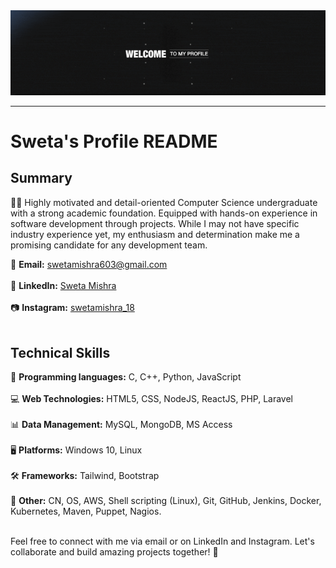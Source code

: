 <div align="center">
  <img src="https://github.com/swetamishra123/swetamishra123/raw/main/download.gif" alt="Download GIF">
</div>

---

# Sweta's Profile README

## Summary

👩‍🎓 Highly motivated and detail-oriented Computer Science undergraduate with a strong academic foundation. Equipped with hands-on experience in software development through projects. While I may not have specific industry experience yet, my enthusiasm and determination make me a promising candidate for any development team.

📧 **Email:** swetamishra603@gmail.com <br></br>
🔗 **LinkedIn:** [Sweta Mishra](https://www.linkedin.com/in/sweta-mishra-9947041b0/) <br> </br>
📷 **Instagram:** [swetamishra_18](https://www.instagram.com/swetamishra_18/)<br> </br>

## Technical Skills

🚀 **Programming languages:** C, C++, Python, JavaScript <br> </br>
💻 **Web Technologies:** HTML5, CSS, NodeJS, ReactJS, PHP, Laravel <br> </br>
📊 **Data Management:** MySQL, MongoDB, MS Access<br> </br>
🖥️ **Platforms:** Windows 10, Linux<br> </br>
🛠️ **Frameworks:** Tailwind, Bootstrap<br> </br>
🔧 **Other:** CN, OS, AWS, Shell scripting (Linux), Git, GitHub, Jenkins, Docker, Kubernetes, Maven, Puppet, Nagios.<br> </br>

Feel free to connect with me via email or on LinkedIn and Instagram. Let's collaborate and build amazing projects together! 🚀
